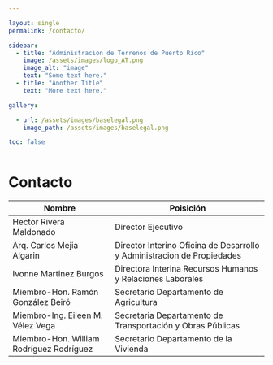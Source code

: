 ```yaml
---

layout: single
permalink: /contacto/

sidebar:
  - title: "Administracion de Terrenos de Puerto Rico"
    image: /assets/images/logo_AT.png
    image_alt: "image"
    text: "Some text here."
  - title: "Another Title"
    text: "More text here."

gallery:

  - url: /assets/images/baselegal.png
    image_path: /assets/images/baselegal.png

toc: false
---
```


# Contacto

| Nombre                                      | Poisición              |
| ------------------------------------------- | ----------------------------------------------------- |
| Hector Rivera Maldonado              | Director Ejecutivo|
| Arq. Carlos Mejia Algarin | Director Interino Oficina de Desarrollo y Administracion de Propiedades|
| Ivonne Martinez Burgos | Directora Interina Recursos Humanos y Relaciones Laborales |
|Miembro-Hon. Ramón González Beiró | Secretario Departamento de Agricultura |
|Miembro-Ing. Eileen M. Vélez Vega | Secretaria Departamento de Transportación y Obras Públicas |
| Miembro-Hon. William Rodríguez Rodríguez | Secretario Departamento de la Vivienda|

   